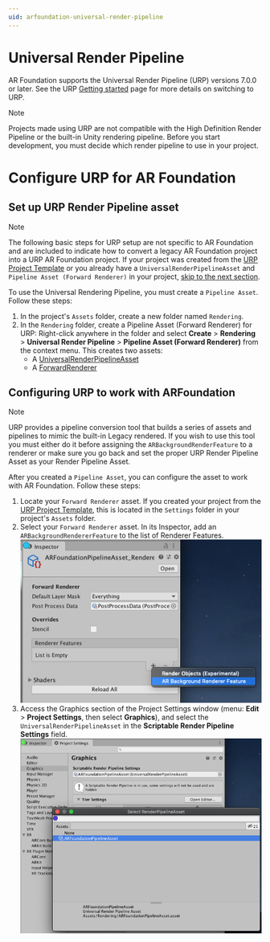 ```yaml
---
uid: arfoundation-universal-render-pipeline
---
```

# Universal Render Pipeline

AR Foundation supports the Universal Render Pipeline (URP) versions 7.0.0 or later. See the URP [Getting started](https://docs.unity3d.com/Packages/com.unity.render-pipelines.universal@latest?subfolder=/manual/InstallingAndConfiguringURP.html) page for more details on switching to URP.

> [!NOTE]
> Projects made using URP are not compatible with the High Definition Render Pipeline or the built-in Unity rendering pipeline. Before you start development, you must decide which render pipeline to use in your project.

# Configure URP for AR Foundation

## Set up URP Render Pipeline asset

> [!NOTE]
> The following basic steps for URP setup are not specific to AR Foundation and are included to indicate how to convert a legacy AR Foundation project into a URP AR Foundation project. If your project was created from the [URP Project Template](https://docs.unity3d.com/Packages/com.unity.render-pipelines.universal@7.1/manual/creating-a-new-project-with-urp.html) or you already have a `UniversalRenderPipelineAsset` and `Pipeline Asset (Forward Renderer)` in your project, [skip to the next section](#configuring-urp-to-work-with-arfoundation).

To use the Universal Rendering Pipeline, you must create a `Pipeline Asset`. Follow these steps:

1. In the project's `Assets` folder, create a new folder named `Rendering`.
2. In the `Rendering` folder, create a Pipeline Asset (Forward Renderer) for URP:
    Right-click anywhere in the folder and select **Create** &gt; **Rendering** &gt; **Universal Render Pipeline** &gt; **Pipeline Asset (Forward Renderer)** from the context menu.
    This creates two assets:
    * A [UniversalRenderPipelineAsset](https://docs.unity3d.com/Packages/com.unity.render-pipelines.universal@latest?subfolder=/api/UnityEngine.Rendering.Universal.UniversalRenderPipelineAsset.html)
    * A [ForwardRenderer](https://docs.unity3d.com/Packages/com.unity.render-pipelines.universal@latest?subfolder=/api/UnityEngine.Rendering.Universal.ForwardRenderer.html)

## Configuring URP to work with ARFoundation

> [!NOTE]
> URP provides a pipeline conversion tool that builds a series of assets and pipelines to mimic the built-in Legacy rendered. If you wish to use this tool you must either do it before assigning the `ARBackgroundRenderFeature` to a renderer or make sure you go back and set the proper URP Render Pipeline Asset as your Render Pipeline Asset.

After you created a `Pipeline Asset`, you can configure the asset to work with AR Foundation. Follow these steps:

1. Locate your `Forward Renderer` asset. If you created your project from the [URP Project Template](https://docs.unity3d.com/Packages/com.unity.render-pipelines.universal@7.1/manual/creating-a-new-project-with-urp.html), this is located in the `Settings` folder in your project's `Assets` folder.
2. Select your `Forward Renderer` asset. In its Inspector, add an `ARBackgroundRendererFeature` to the list of Renderer Features.
   ![Adding an `ARBackgroundRendererFeature`](../images/srp/add-renderer-feature.png "Adding an ARBackgroundRendererFeature")
3. Access the Graphics section of the Project Settings window (menu: **Edit** &gt; **Project Settings**, then select **Graphics**), and select the `UniversalRenderPipelineAsset` in the **Scriptable Render Pipeline Settings** field.
   ![Setting the Pipeline Asset](../images/srp/set-pipeline-asset.png "Set Pipeline Asset")
